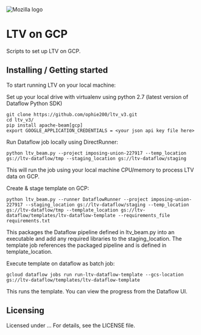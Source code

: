![Mozilla logo](https://github.com/ophie200/ltv_v3/blob/master/images/Mozilla-Logo-300x124.png)

# LTV on GCP

Scripts to set up LTV on GCP.

## Installing / Getting started

To start running LTV on your local machine:

Set up your local drive with virtualenv using python 2.7 (latest version of Dataflow Python SDK)
```shell
git clone https://github.com/ophie200/ltv_v3.git
cd ltv_v3/
pip install apache-beam[gcp]
export GOOGLE_APPLICATION_CREDENTIALS = <your json api key file here>
```

Run Dataflow job locally using DirectRunner:
```shell
python ltv_beam.py --project imposing-union-227917 --temp_location gs://ltv-dataflow/tmp --staging_location gs://ltv-dataflow/staging
```
This will run the job using your local machine CPU/memory to process LTV data on GCP. 

Create & stage template on GCP:
```shell
python ltv_beam.py --runner DataflowRunner --project imposing-union-227917 --staging_location gs://ltv-dataflow/staging --temp_location gs://ltv-dataflow/tmp --template_location gs://ltv-dataflow/templates/ltv-dataflow-template --requirements_file requirements.txt
```
This packages the Dataflow pipeline defined in ltv_beam.py into an executable and add any required libraries to the staging_location. The template job references the packaged pipeline and is defined in template_location.


Execute template on dataflow as batch job:
```shell
gcloud dataflow jobs run run-ltv-dataflow-template --gcs-location gs://ltv-dataflow/templates/ltv-dataflow-template
```
This runs the template. You can view the progress from the Dataflow UI.


## Licensing
Licensed under ... For details, see the LICENSE file.
